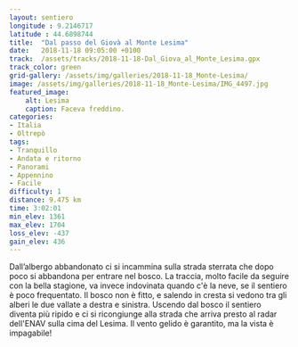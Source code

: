 ```yaml
---
layout: sentiero
longitude : 9.2146717
latitude : 44.6898744
title:  "Dal passo del Giovà al Monte Lesima"
date:   2018-11-18 09:05:00 +0100
track:  /assets/tracks/2018-11-18-Dal_Giova_al_Monte_Lesima.gpx
track_color: green
grid-gallery: /assets/img/galleries/2018-11-18_Monte-Lesima/
image: /assets/img/galleries/2018-11-18_Monte-Lesima/IMG_4497.jpg
featured_image:
    alt: Lesima
    caption: Faceva freddino.
categories:
- Italia
- Oltrepò
tags:
- Tranquillo
- Andata e ritorno
- Panorami
- Appennino
- Facile
difficulty: 1
distance: 9.475 km
time: 3:02:01
min_elev: 1361
max_elev: 1704
loss_elev: -437
gain_elev: 436
---
```


Dall’albergo abbandonato ci si incammina sulla strada sterrata che dopo poco si abbandona per entrare nel bosco.
La traccia, molto facile da seguire con la bella stagione, va invece indovinata quando c'è la neve, se il sentiero è poco frequentato. Il bosco non è fitto, e salendo in cresta si vedono tra gli alberi le due vallate a destra e sinistra. Uscendo dal bosco il sentiero diventa più ripido e ci si ricongiunge alla strada che arriva presto al radar dell'ENAV sulla cima del Lesima. Il vento gelido è garantito, ma la vista è impagabile!
